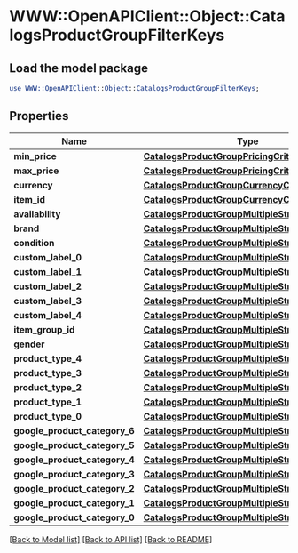 # WWW::OpenAPIClient::Object::CatalogsProductGroupFilterKeys

## Load the model package
```perl
use WWW::OpenAPIClient::Object::CatalogsProductGroupFilterKeys;
```

## Properties
Name | Type | Description | Notes
------------ | ------------- | ------------- | -------------
**min_price** | [**CatalogsProductGroupPricingCriteria**](.md) |  | 
**max_price** | [**CatalogsProductGroupPricingCriteria**](.md) |  | 
**currency** | [**CatalogsProductGroupCurrencyCriteria**](.md) |  | 
**item_id** | [**CatalogsProductGroupCurrencyCriteria**](.md) |  | 
**availability** | [**CatalogsProductGroupMultipleStringCriteria**](.md) |  | 
**brand** | [**CatalogsProductGroupMultipleStringCriteria**](.md) |  | 
**condition** | [**CatalogsProductGroupMultipleStringCriteria**](.md) |  | 
**custom_label_0** | [**CatalogsProductGroupMultipleStringCriteria**](.md) |  | 
**custom_label_1** | [**CatalogsProductGroupMultipleStringCriteria**](.md) |  | 
**custom_label_2** | [**CatalogsProductGroupMultipleStringCriteria**](.md) |  | 
**custom_label_3** | [**CatalogsProductGroupMultipleStringCriteria**](.md) |  | 
**custom_label_4** | [**CatalogsProductGroupMultipleStringCriteria**](.md) |  | 
**item_group_id** | [**CatalogsProductGroupMultipleStringCriteria**](.md) |  | 
**gender** | [**CatalogsProductGroupMultipleStringCriteria**](.md) |  | 
**product_type_4** | [**CatalogsProductGroupMultipleStringListCriteria**](.md) |  | 
**product_type_3** | [**CatalogsProductGroupMultipleStringListCriteria**](.md) |  | 
**product_type_2** | [**CatalogsProductGroupMultipleStringListCriteria**](.md) |  | 
**product_type_1** | [**CatalogsProductGroupMultipleStringListCriteria**](.md) |  | 
**product_type_0** | [**CatalogsProductGroupMultipleStringListCriteria**](.md) |  | 
**google_product_category_6** | [**CatalogsProductGroupMultipleStringListCriteria**](.md) |  | 
**google_product_category_5** | [**CatalogsProductGroupMultipleStringListCriteria**](.md) |  | 
**google_product_category_4** | [**CatalogsProductGroupMultipleStringListCriteria**](.md) |  | 
**google_product_category_3** | [**CatalogsProductGroupMultipleStringListCriteria**](.md) |  | 
**google_product_category_2** | [**CatalogsProductGroupMultipleStringListCriteria**](.md) |  | 
**google_product_category_1** | [**CatalogsProductGroupMultipleStringListCriteria**](.md) |  | 
**google_product_category_0** | [**CatalogsProductGroupMultipleStringListCriteria**](.md) |  | 

[[Back to Model list]](../README.md#documentation-for-models) [[Back to API list]](../README.md#documentation-for-api-endpoints) [[Back to README]](../README.md)


